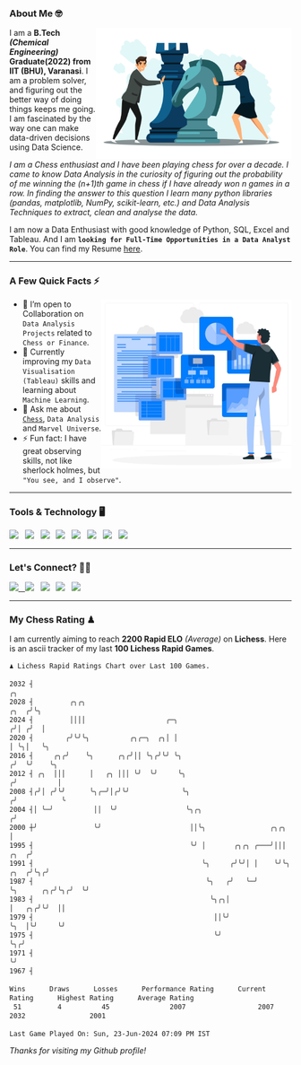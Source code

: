 ### About Me 🤓
<img align="right" alt="Coding" width="350" src="https://github.com/Laxman-Lakhan/Laxman-Lakhan/blob/master/Assets/Chess_Vector.jpg">   

I am a **B.Tech** _**(Chemical Engineering)**_ **Graduate(2022) from IIT (BHU), Varanasi**. I am a problem solver, and figuring out the better way of doing things keeps me going. I am fascinated by the way one can make data-driven decisions using Data Science. 

_I am a Chess enthusiast and I have been playing chess for over a decade. I came to know Data Analysis in the curiosity of figuring out the probability of me winning the (n+1)th game in chess if I have already won n games in a row. In finding the answer to this question I learn many python libraries (pandas, matplotlib, NumPy, scikit-learn, etc.) and Data Analysis Techniques to extract, clean and analyse the data._

I am now a Data Enthusiast with good knowledge of Python, SQL, Excel and Tableau. And I am **`looking for Full-Time Opportunities in a Data Analyst Role`**. You can find my Resume
 [here](https://drive.google.com/file/d/1UIOoogRLj5eGQFQBkuvMmTISZVdl2Ok7/view?usp=sharing).


---

### A Few Quick Facts ⚡️
<img align="right" alt="Coding" width="340" src="https://github.com/Laxman-Lakhan/Laxman-Lakhan/blob/master/Assets/Data_Vector.jpg">   

- 🤝 I’m open to Collaboration on `Data Analysis Projects` related to `Chess or Finance`.
- 📖 Currently improving my `Data Visualisation (Tableau)` skills and learning about `Machine Learning`.
- 💬 Ask me about [`Chess`](https://lichess.org/@/YourKingIsInDanger), `Data Analysis` and `Marvel Universe`.
- ⚡️ Fun fact: I have great observing skills, not like sherlock holmes, but `"You see, and I observe"`.

---
### Tools & Technology 🖥

<img src="https://img.shields.io/badge/Python-white?logo=Python&logoColor=ColorName&style=ShieldStyle" /> &nbsp;
<img src="https://img.shields.io/badge/MySQL-white?logo=MySQL&logoColor=ColorName&style=ShieldStyle" /> &nbsp;
<img src="https://img.shields.io/badge/Tableau-white?logo=Tableau&logoColor=ColorName&style=ShieldStyle" /> &nbsp;
<img src="https://img.shields.io/badge/Excel-white?logo=Microsoft+Excel&logoColor=196F3D&style=ShieldStyle" /> &nbsp;
<img src="https://img.shields.io/badge/Jupyter-white?logo=Jupyter&logoColor=ColorName&style=ShieldStyle" /> &nbsp;
<img src="https://img.shields.io/badge/pandas-white?logo=Pandas&logoColor=000080&style=ShieldStyle" /> &nbsp;
<img src="https://img.shields.io/badge/numpy-white?logo=Numpy&logoColor=85C1E9&style=ShieldStyle" /> &nbsp;
<img src="https://img.shields.io/badge/scikit learn-white?logo=Scikit+Learn&logoColor=ColorName&style=ShieldStyle" /> &nbsp;



---

### Let's Connect? 🫳🏻

<a href="mailto:laxmansingh.lakhan@gmail.com"> <img src="https://img.icons8.com/fluent/48/000000/gmail.png" width="3.5%"/> &nbsp;
[<img src="https://img.icons8.com/color/48/000000/linkedin.png" width="3.5%"/>](https://www.linkedin.com/in/laxman-lakhan/)  &nbsp;
[<img src="https://img.icons8.com/fluent/48/000000/facebook-new.png" width="3.5%"/>](https://www.facebook.com/s.laxmanlakhan/)  &nbsp;
[<img src="https://img.icons8.com/fluent/48/000000/instagram-new.png" width="3.5%"/>](https://www.instagram.com/laxman.lakhan/)  &nbsp;
[<img src="https://img.icons8.com/color/48/000000/twitter.png" width="3.5%"/>](https://twitter.com/laxman__lakhan)  &nbsp;

 ---
  
### My Chess Rating ♟
  
I am currently aiming to reach **2200 Rapid ELO** *(Average)* on **Lichess**. Here is an ascii tracker of my last **100 Lichess Rapid Games**.

  ```
  ♟︎ 𝙻𝚒𝚌𝚑𝚎𝚜𝚜 Rapid 𝚁𝚊𝚝𝚒𝚗𝚐𝚜 𝙲𝚑𝚊𝚛𝚝 𝚘𝚟𝚎𝚛 𝙻𝚊𝚜𝚝 𝟷00 𝙶𝚊𝚖𝚎𝚜.
  
2032 ┤                                                                                              ╭╮
2028 ┤         ╭╮╭╮                                                                            ╭╮  ╭╯╰╮
2024 ┤         ││││                    ╭─╮                                                    ╭╯│ ╭╯  │
2020 ┤        ╭╯╰╯╰╮          ╭╮╭─╮  ╭╮│ │                                                    │ ╰╮│   ╰╮
2016 ┤     ╭╮╭╯    ╰╮      ╭╮╭╯││ ╰╮╭╯╰╯ ╰╮                                                  ╭╯  ╰╯    ╰╮
2012 ┤ ╭╮  │││      │   ╭╮ │││ ╰╯  ╰╯     ╰╮                                                ╭╯          │
2008 ┤╭╯│ ╭╯╰╯      ╰╮╭─╯│╭╯╰╯             ╰╮                                              ╭╯           ╰
2004 ┤│ ╰─╯          ││  ╰╯                 ╰╮╭╮                                          ╭╯
2000 ┼╯              ╰╯                      ││╰╮                ╭╮╭╮                     │
1995 ┤                                       ╰╯ │       ╭╮╭╮ ╭───╯│││                ╭╮  ╭╯
1991 ┤                                          ╰╮     ╭╯╰╯│ │    ╰╯╰╮          ╭╮  ╭╯╰╮╭╯
1987 ┤                                           ╰╮   ╭╯   ╰─╯       ╰╮      ╭╮╭╯╰╮╭╯  ╰╯
1983 ┤                                            ╰╮╭╮│               │   ╭╮╭╯╰╯  ││
1979 ┤                                             ││╰╯               ╰╮  │╰╯     ╰╯
1975 ┤                                             ╰╯                  ╰╮╭╯
1971 ┤                                                                  ╰╯
1967 ┤ 

Wins      Draws      Losses      Performance Rating      Current Rating      Highest Rating      Average Rating
   51         4          45               2007                  2007                2032                2001     

Last Game Played On: Sun, 23-Jun-2024 07:09 PM IST
  ```
  
  
*Thanks for visiting my Github profile!*
